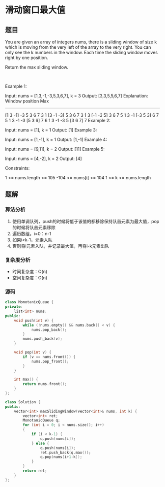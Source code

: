 #  滑动窗口最大值
## 题目
You are given an array of integers nums, there is a sliding window of size k which is moving from the very left of the array to the very right. You can only see the k numbers in the window. Each time the sliding window moves right by one position.

Return the max sliding window.

 

Example 1:

Input: nums = [1,3,-1,-3,5,3,6,7], k = 3
Output: [3,3,5,5,6,7]
Explanation: 
Window position                Max
---------------               -----
[1  3  -1] -3  5  3  6  7       3
 1 [3  -1  -3] 5  3  6  7       3
 1  3 [-1  -3  5] 3  6  7       5
 1  3  -1 [-3  5  3] 6  7       5
 1  3  -1  -3 [5  3  6] 7       6
 1  3  -1  -3  5 [3  6  7]      7
Example 2:

Input: nums = [1], k = 1
Output: [1]
Example 3:

Input: nums = [1,-1], k = 1
Output: [1,-1]
Example 4:

Input: nums = [9,11], k = 2
Output: [11]
Example 5:

Input: nums = [4,-2], k = 2
Output: [4]
 

Constraints:

1 <= nums.length <= 105
-104 <= nums[i] <= 104
1 <= k <= nums.length

## 题解
### 算法分析
1. 使用单调队列，push的时候将低于该值的都移除保持队首元素为最大值，pop的时候将队首元素移除
2. 遍历数组，i=0：n-1
3. 如果i<k-1，元素入队
4. 否则将i元素入队，并记录最大值，再将i-k元素出队
### 复杂度分析
+ 时间复杂度：O(n)
+ 空间复杂度：O(n)
### 源码
```C++ []
class MonotanicQueue {
private:
    list<int> nums;
public:
    void push(int v) {
        while (!nums.empty() && nums.back() < v) {
            nums.pop_back();
        }
        nums.push_back(v);
    }

    void pop(int v) {
        if (v == nums.front()) {
            nums.pop_front();
        }
    }

    int max() {
        return nums.front();
    }
};

class Solution {
public:
    vector<int> maxSlidingWindow(vector<int>& nums, int k) {
        vector<int> ret;
        MonotanicQueue q;
        for (int i = 0; i < nums.size(); i++)
        {
            if (i < k-1) {
                q.push(nums[i]);
            } else {
                q.push(nums[i]);
                ret.push_back(q.max());
                q.pop(nums[i+1-k]);
            }
        }
        return ret;
    }
};